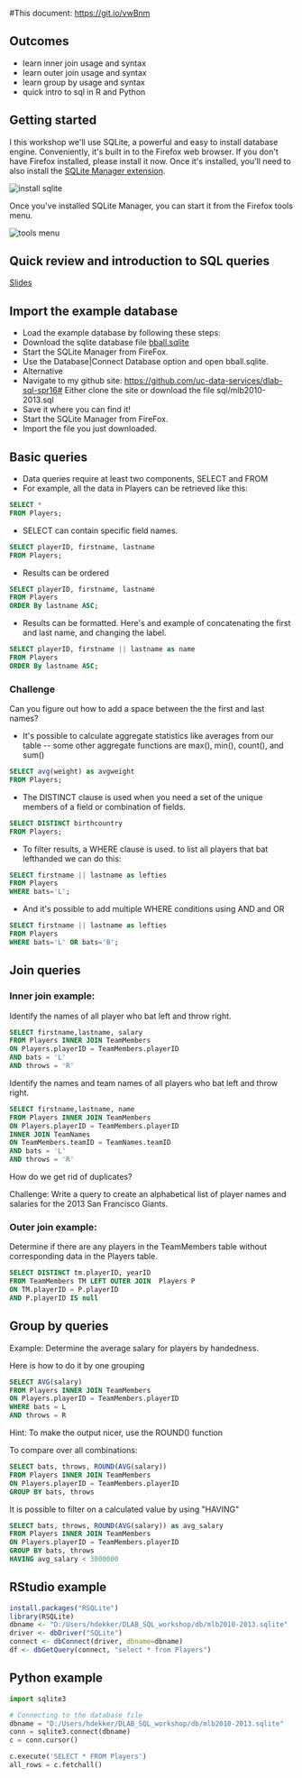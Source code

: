 

#This document: https://git.io/vwBnm
## Outcomes
* learn inner join usage and syntax
* learn outer join usage and syntax
* learn group by usage and syntax
* quick intro to sql in R and Python

## Getting started
I this workshop we'll use SQLite, a powerful and easy to install database engine. Conveniently, it's built in to the Firefox web browser. If you don't have Firefox installed, please install it now. Once it's installed, you'll need to also install the [SQLite Manager extension](https://addons.mozilla.org/en-US/firefox/addon/sqlite-manager/).

![install sqlite](images/install_sqlite.png)

Once you've installed SQLite Manager, you can start it from the Firefox tools menu.

![tools menu](images/tools_menu.png)

## Quick review and introduction to SQL queries
[Slides](https://docs.google.com/presentation/d/1RRZoSelHpEGcKapa6E2MAn3NHXVlrbMMbimb2lW8UkA/edit?usp=sharing)

## Import the example database
* Load the example database by following these steps:
 * Download the sqlite database file [bball.sqlite](https://berkeley.box.com/s/xp4bhbkebhhaf74z09540bpzjrgfht2a)
 * Start the SQLite Manager from FireFox.
 * Use the Database|Connect Database option and open bball.sqlite.
* Alternative 
 * Navigate to my github site: https://github.com/uc-data-services/dlab-sql-spr16# Either clone the site or download the file sql/mlb2010-2013.sql
 * Save it where you can find it!
 * Start the SQLite Manager from FireFox.
 * Import the file you just downloaded.
## Basic queries
* Data queries require at least two components, SELECT and FROM
* For example, all the data in Players can be retrieved like this:
```sql
SELECT * 
FROM Players;
```
* SELECT can contain specific field names.

```sql
SELECT playerID, firstname, lastname
FROM Players;
```
* Results can be ordered

```sql
SELECT playerID, firstname, lastname
FROM Players
ORDER By lastname ASC;
```

* Results can be formatted. Here's and example of concatenating the first and last name, and changing the label.

```sql
SELECT playerID, firstname || lastname as name
FROM Players
ORDER By lastname ASC;
```
### Challenge
Can you figure out how to add a space between the the first and last names?

* It's possible to calculate aggregate statistics like averages from our table -- some other aggregate functions are max(), min(), count(), and sum()

```sql
SELECT avg(weight) as avgweight
FROM Players;
```

* The DISTINCT clause is used when you need a set of the unique members of a field or combination of fields.

```sql
SELECT DISTINCT birthcountry
FROM Players;
```
* To filter results, a WHERE clause is used. to list all players that bat lefthanded we can do this:

```sql
SELECT firstname || lastname as lefties
FROM Players
WHERE bats='L';
```
* And it's possible to add multiple WHERE conditions using AND and OR
```sql
SELECT firstname || lastname as lefties
FROM Players
WHERE bats='L' OR bats='B';
```


## Join queries
### Inner join example:

Identify the names of all player who bat left and throw right.

```sql
SELECT firstname,lastname, salary
FROM Players INNER JOIN TeamMembers
ON Players.playerID = TeamMembers.playerID
AND bats = 'L'
AND throws = 'R'
```

Identify the names and team names of all players who bat left and throw right.

```sql
SELECT firstname,lastname, name
FROM Players INNER JOIN TeamMembers
ON Players.playerID = TeamMembers.playerID
INNER JOIN TeamNames
ON TeamMembers.teamID = TeamNames.teamID
AND bats = 'L'
AND throws = 'R'
```
How do we get rid of duplicates?

Challenge:
Write a query to create an alphabetical list of player names and salaries for the 2013 San Francisco Giants.

### Outer join example:
Determine if there are any players in the TeamMembers table without corresponding data in the Players table.

```sql
SELECT DISTINCT tm.playerID, yearID
FROM TeamMembers TM LEFT OUTER JOIN  Players P
ON TM.playerID = P.playerID
AND P.playerID IS null
```

## Group by queries
Example:
Determine the average salary for players by handedness.

Here is how to do it by one grouping

```sql
SELECT AVG(salary)
FROM Players INNER JOIN TeamMembers
ON Players.playerID = TeamMembers.playerID
WHERE bats = L
AND throws = R
```

Hint: To make the output nicer, use the ROUND() function

To compare over all combinations:
```sql 
SELECT bats, throws, ROUND(AVG(salary))
FROM Players INNER JOIN TeamMembers
ON Players.playerID = TeamMembers.playerID
GROUP BY bats, throws
```

It is possible to filter on a calculated value by using "HAVING"

```sql 
SELECT bats, throws, ROUND(AVG(salary)) as avg_salary
FROM Players INNER JOIN TeamMembers
ON Players.playerID = TeamMembers.playerID
GROUP BY bats, throws
HAVING avg_salary < 3000000
```

## RStudio example

```R
install.packages("RSQLite")
library(RSQLite)
dbname <- "D:/Users/hdekker/DLAB_SQL_workshop/db/mlb2010-2013.sqlite"
driver <- dbDriver("SQLite")
connect <- dbConnect(driver, dbname=dbname)
df <- dbGetQuery(connect, "select * from Players")
```

## Python example

```python
import sqlite3

# Connecting to the database file
dbname = "D:/Users/hdekker/DLAB_SQL_workshop/db/mlb2010-2013.sqlite"
conn = sqlite3.connect(dbname)
c = conn.cursor()

c.execute('SELECT * FROM Players')
all_rows = c.fetchall()
```
